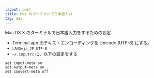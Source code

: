 ```yaml
---
layout: post
title: Mac のターミナルで日本語入力
tag: mac
---
```

Mac OS X のターミナルで日本語入力をするための設定

- Terminal.app のテキストエンコーディングを Unicode (UTF-8) にする。
- ```LANG=ja_JP.UTF-8```
- ```~/.inputrc``` に、以下の設定をする

~~~
set input-meta on 
set output-meta on 
set convert-meta off
~~~
